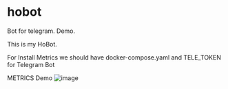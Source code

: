 # hobot
Bot for telegram. Demo.

This is my HoBot.

For Install Metrics we should have docker-compose.yaml and TELE_TOKEN for Telegram Bot

METRICS Demo
![image](./Metrics.gif)
